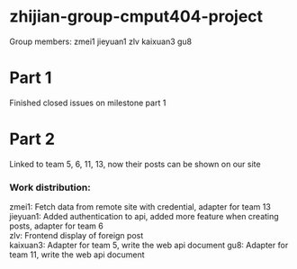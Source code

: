 # zhijian-group-cmput404-project
Group members:
zmei1
jieyuan1
zlv
kaixuan3
gu8

# Part 1
Finished closed issues on milestone part 1

# Part 2
Linked to team 5, 6, 11, 13, now their posts can be shown on our site
### Work distribution:
zmei1: Fetch data from remote site with credential, adapter for team 13  
jieyuan1: Added authentication to api, added more feature when creating posts, adapter for team 6  
zlv: Frontend display of foreign post  
kaixuan3: Adapter for team 5, write the web api document
gu8: Adapter for team 11,  write the web api document  
